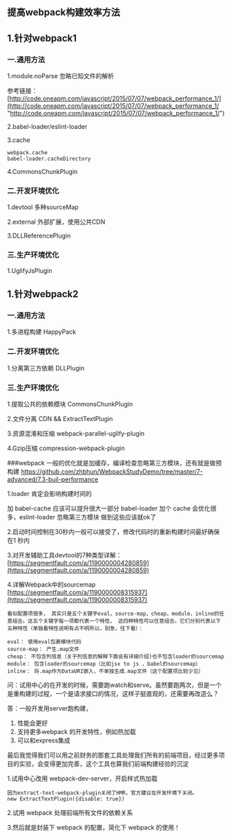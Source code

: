 ## 提高webpack构建效率方法

## 1.针对webpack1

### 一.通用方法
1.module.noParse 忽略已知文件的解析

参考链接：[http://code.oneapm.com/javascript/2015/07/07/webpack_performance_1/](http://code.oneapm.com/javascript/2015/07/07/webpack_performance_1/ "http://code.oneapm.com/javascript/2015/07/07/webpack_performance_1/")


2.babel-loader/eslint-loader


3.cache

	webpack.cache
	babel-loader.cacheDirectory

4.CommonsChunkPlugin


### 二.开发环境优化

1.devtool 多种sourceMap

2.external 外部扩展，使用公共CDN

3.DLLReferencePlugin


### 三.生产环境优化

1.UglifyJsPlugin


## 1.针对webpack2

### 一.通用方法

1.多进程构建 HappyPack


### 二.开发环境优化

1.分离第三方依赖 DLLPlugin


### 三.生产环境优化

1.提取公共的依赖模块 CommonsChunkPlugin

2.文件分离 CDN && ExtractTextPlugin

3.资源混淆和压缩 webpack-parallel-uglify-plugin

4.Gzip压缩 compression-webpack-plugin



###webpack 一般的优化就是加缓存，编译检查忽略第三方模块，还有就是做预构建
https://github.com/zhbhun/WebpackStudyDemo/tree/master/7-advanced/7.3-buil-performance

1.loader 肯定会影响构建时间的

加 babel-cache 应该可以提升很大一部分
babel-loader 加个 cache 会优化很多，eslint-loader 忽略第三方模块 做到这些应该就ok了

2.启动时间控制在30秒内一般可以接受了，修改代码时的重新构建时间最好确保在1 秒内


3.对开发辅助工具devtool的7种类型详解：
[https://segmentfault.com/a/1190000004280859](https://segmentfault.com/a/1190000004280859)

4.详解Webpack中的sourcemap
[https://segmentfault.com/a/1190000008315937](https://segmentfault.com/a/1190000008315937)

	看似配置项很多， 其实只是五个关键字eval，source-map，cheap，module，inline的任意组合。这五个关键字每一项都代表一个特性， 这四种特性可以任意组合。它们分别代表以下五种特性（单独看特性说明有点不明所以，别急，往下看）：

	eval： 使用eval包裹模块代码
	source-map： 产生.map文件
	cheap： 不包含列信息（关于列信息的解释下面会有详细介绍)也不包含loader的sourcemap
	module： 包含loader的sourcemap（比如jsx to js ，babel的sourcemap）
	inline： 将.map作为DataURI嵌入，不单独生成.map文件（这个配置项比较少见）

问：试用中心的在开发的时候，需要跑watch和serve。虽然要跑两次，但是一个是重构建的过程，一个是请求接口的情况，这样子挺直观的，还需要再改造么？

答：一般开发用server跑构建，
1. 性能会更好
2. 支持更多webpack 的开发特性，例如热加载
3. 可以和express集成

最后我觉得我们可以用之前财务的那套工具处理我们所有的前端项目，经过更多项目的实验，会变得更加完善，这个工具也算我们前端构建经验的沉淀

1.试用中心改用 webpack-dev-server，开启样式热加载

	因为extract-text-webpack-plugin关闭了HMR，官方建议在开发环境下关闭。
	new ExtractTextPlugin({disable: true})

2.试用 webpack 处理前端所有文件的依赖关系

3.然后就是封装下 webpack 的配置，简化下 webpack 的使用！


